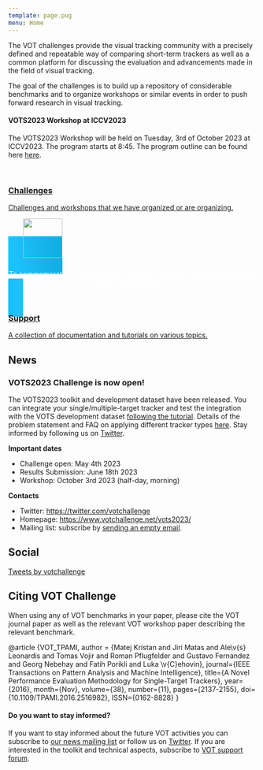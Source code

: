 ```yaml
---
template: page.pug
menu: Home
---
```


The VOT challenges provide the visual tracking community with a precisely defined and repeatable way of comparing short-term trackers as well as a common platform for discussing the evaluation and advancements made in the field of visual tracking.

The goal of the challenges is to build up a repository of considerable benchmarks and to organize workshops or similar events in order to push forward research in visual tracking.

<div class="alert alert-success" role="alert">
<div class="icon-left"><i class="glyphicon glyphicon-bullhorn hugeicon"></i> </div>
<h4>VOTS2023 Workshop at ICCV2023</h4>

The VOTS2023 Workshop will be held on Tuesday, 3rd of October 2023 at ICCV2023. The program starts at 8:45. The program outline can be found here [here](/vots2023/program.html).
</div>


<br />

<div class="row">

<div class="col-lg-4 col-sm-12">
<a href="/challenges.html" class="hugebutton text-primary">
<h3><i class="glyphicon glyphicon-star"></i> Challenges</h3>
<p>Challenges and workshops that we have organized or are organizing.</p>
</a>
</div>

<div class="col-lg-4 col-sm-12">
<a href="/anniversary/" class="hugebutton text-primary" style="background: radial-gradient(circle, rgba(0,124,167,1) 0%, rgba(28,197,255,1) 100%); color: white; text-align: center; font-size: 1em; padding: 30px; vertical-align: middle;">
  <img src="/anniversary/logo.png" height="80px" style="margin-bottom: 10px;"/>
  <p>To commemorate 10 years of VOT challenges, the VOT Innitiative has set up a short online exhibition.</p>
</a>
</div>

<div class="col-lg-4 col-sm-12">
<a href="/howto/" class="hugebutton text-primary">
<h3><i class="glyphicon glyphicon-book"></i> Support</h3>
A collection of documentation and tutorials on various topics.
</a>
</div>

<!--div class="col-lg-4 col-sm-12">
<div  class="hugebutton text-muted">
<h3><i class="glyphicon glyphicon-cloud"></i> Database</h3>
<p>An online repository of sequences and results.</p>
<p class="text-warning"><i class="glyphicon glyphicon-wrench"></i> The database is currently under construction.</p>
</div>
</div-->

</div>


<div class="row">

<div class="col-lg-6 col-sm-12">

## News

<div class="panel panel-primary">
  <div class="panel-heading">
    <h3 class="panel-title">VOTS2023 Challenge is now open!</h3>
  </div>
  <div class="panel-body">

The VOTS2023 toolkit and development dataset have been released. You can integrate your single/multiple-target tracker and test the integration with the VOTS development dataset [following the tutorial](/howto/integration_multiobject.html). Details of the problem statement and FAQ on applying different tracker types [here](/vots2023/participation.html). Stay informed by following us on [Twitter](https://twitter.com/votchallenge).

**Important dates**

 * Challenge open: May 4th 2023
 * Results Submission: June 18th 2023
 * Workshop: October 3rd 2023 (half-day, morning)

**Contacts**

 * Twitter: https://twitter.com/votchallenge
 * Homepage: https://www.votchallenge.net/vots2023/
 * Mailing list: subscribe by [sending an empty email](mailto:votchallange-join@lists.arnes.si).
  </div>
</div>

</div>

<div class="col-lg-6 col-sm-12">

## Social

<a class="twitter-timeline" data-height="400" data-theme="light" href="https://twitter.com/votchallenge?ref_src=twsrc%5Etfw">Tweets by votchallenge</a> <script async src="https://platform.twitter.com/widgets.js" charset="utf-8"></script>

</div>
</div>

## Citing VOT Challenge

When using any of VOT benchmarks in your paper, please cite the VOT journal paper as well as the relevant VOT workshop paper describing the relevant benchmark.

<div class="bibtex panel panel-default">@article {VOT_TPAMI,
    author = {Matej Kristan and Jiri Matas and Ale\v{s} Leonardis and Tomas Vojir and Roman Pflugfelder and Gustavo Fernandez and Georg Nebehay and Fatih Porikli and Luka \v{C}ehovin},
    journal={IEEE Transactions on Pattern Analysis and Machine Intelligence},
    title={A Novel Performance Evaluation Methodology for Single-Target Trackers},
    year={2016}, month={Nov}, volume={38}, number={11}, pages={2137-2155},
    doi={10.1109/TPAMI.2016.2516982}, ISSN={0162-8828}
}</div>


<div class="alert alert-info" role="alert">
<div class="icon-left"><i class="glyphicon glyphicon-bullhorn hugeicon"></i> </div>
<h4>Do you want to stay informed?</h4>

If you want to stay informed about the future VOT activities you can subscribe to [our news mailing list](https://liste.arnes.si/mailman3/lists/votchallenge.lists.arnes.si/) or follow us on
[Twitter](https://twitter.com/votchallenge). If you are interested in the toolkit and technical aspects, subscribe to [VOT support forum](https://groups.google.com/forum/?hl=en#!forum/votchallenge-help).
</div>

